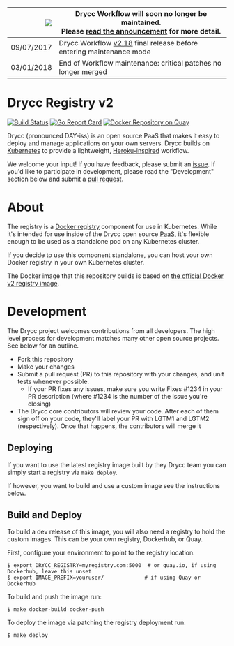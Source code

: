 
|![](https://upload.wikimedia.org/wikipedia/commons/thumb/1/17/Warning.svg/156px-Warning.svg.png) | Drycc Workflow will soon no longer be maintained.<br />Please [read the announcement](https://drycc.com/blog/2017/drycc-workflow-final-release/) for more detail. |
|---:|---|
| 09/07/2017 | Drycc Workflow [v2.18][] final release before entering maintenance mode |
| 03/01/2018 | End of Workflow maintenance: critical patches no longer merged |

# Drycc Registry v2

[![Build Status](https://ci.drycc.cc/job/registry/badge/icon)](https://ci.drycc.cc/job/registry)
[![Go Report Card](https://goreportcard.com/badge/github.com/drycc/registry)](https://goreportcard.com/report/github.com/drycc/registry)
[![Docker Repository on Quay](https://quay.io/repository/drycc/registry/status "Docker Repository on Quay")](https://quay.io/repository/drycc/registry)


Drycc (pronounced DAY-iss) is an open source PaaS that makes it easy to deploy and manage
applications on your own servers. Drycc builds on [Kubernetes](http://kubernetes.io/) to provide
a lightweight, [Heroku-inspired](http://heroku.com) workflow.

We welcome your input! If you have feedback, please submit an [issue][issues]. If you'd like to participate in development, please read the "Development" section below and submit a [pull request][prs].

# About

The registry is a [Docker registry](https://docs.docker.com/registry/) component for use in Kubernetes. While it's intended for use inside of the Drycc open source [PaaS](https://en.wikipedia.org/wiki/Platform_as_a_service), it's flexible enough to be used as a standalone pod on any Kubernetes cluster.

If you decide to use this component standalone, you can host your own Docker registry in your own Kubernetes cluster.

The Docker image that this repository builds is based on [the official Docker v2 registry image](https://github.com/docker/distribution).

# Development

The Drycc project welcomes contributions from all developers. The high level process for development matches many other open source projects. See below for an outline.

* Fork this repository
* Make your changes
* Submit a pull request (PR) to this repository with your changes, and unit tests whenever possible.
	* If your PR fixes any issues, make sure you write Fixes #1234 in your PR description (where #1234 is the number of the issue you're closing)
* The Drycc core contributors will review your code. After each of them sign off on your code, they'll label your PR with LGTM1 and LGTM2 (respectively). Once that happens, the contributors will merge it

## Deploying

If you want to use the latest registry image built by they Drycc team you can simply start a registry via `make deploy`.

If however, you want to build and use a custom image see the instructions below.

## Build and Deploy

To build a dev release of this image, you will also need a registry to hold the custom images. This can be your own registry, Dockerhub, or Quay.


First, configure your environment to point to the registry location.

```console
$ export DRYCC_REGISTRY=myregistry.com:5000  # or quay.io, if using Dockerhub, leave this unset
$ export IMAGE_PREFIX=youruser/             # if using Quay or Dockerhub
```

To build and push the image run:

```console
$ make docker-build docker-push
```

To deploy the image via patching the registry deployment run:

```console
$ make deploy
```

[issues]: https://github.com/drycc/registry/issues
[prs]: https://github.com/drycc/registry/pulls
[v2.18]: https://github.com/drycc/workflow/releases/tag/v2.18.0
